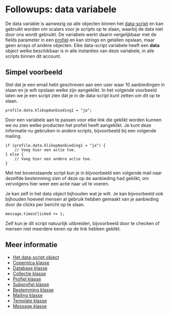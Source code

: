 # Followups: **data** variabele

De data variable is aanwezig op alle objecten binnen het [data-script](./followups-scripting) en kan gebruikt worden om scalars voor je scripts 
op te slaan, waarbij de data niet door ons wordt gebruikt. De variabele werkt daarin vergelijkbaar 
met de fields parameter in een [profiel](./followups-scripting-profile) en kan strings en getallen opslaan,
maar geen arrays of andere objecten. Elke data-script variabele heeft een **data** object welke beschikbaar 
is in alle instanties van deze variabele, in alle scripts binnen dit account.

## Simpel voorbeeld

Stel dat je een email hebt geschreven aan een user waar 10 aanbiedingen in
staan en je wilt opslaan welke zijn aangeklikt. In het volgende voorbeeld 
laten we je een script zien dat je in de data-script kunt zetten om dit op 
te slaan.

    profile.data.klikopAanbieding1 = "ja";

Door een variabele aan te passen voor elke link die geklikt worden kunnen 
we nu zien welke producten het profiel heeft aangeklikt. Je kunt deze informatie
nu gebruiken in andere scripts, bijvoorbeeld bij een volgende mailing.

    if (profile.data.klikopAanbieding1 = "ja") {
        // Voeg hier een actie toe.
    } else {
        // Voeg hier een andere actie toe.
    }

Met het bovenstaande script kun je in bijvoorbeeld een volgende mail naar dezelfde bestemming
zien of deze op de aanbieding had geklikt, om vervolgens hier weer een actie naar uit te voeren.

Je kan zelf in het data object bijhouden wat je wilt. Je kan bijvoorbeeld ook 
bijhouden hoeveel mensen al gebruik hebben gemaakt van je aanbieding door de 
clicks per bericht op te slaan.

    message.timesClicked += 1;
    
Zelf kun je dit script natuurlijk uitbreiden, bijvoorbeeld door te checken of 
mensen niet meerdere keren op de link hebben geklikt.

## Meer informatie

* [Het data-script object](./followups-scripting)
* [Copernica klasse](./followups-scripting-copernica)
* [Database klasse](./followups-scripting-database)
* [Collectie klasse](./followups-scripting-collection)
* [Profiel klasse](./followups-scripting-profile)
* [Subprofiel klasse](./followups-scripting-subprofile)
* [Bestemming klasse](./followups-scripting-destination)
* [Mailing klasse](./followups-scripting-mailing)
* [Template klasse](./followups-scripting-template)
* [Message klasse](./followups-scripting-message)

